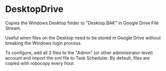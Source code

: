 # DesktopDrive
Copies the Windows Desktop folder to "Desktop.BAK" in Google Drive File Stream.

Useful when files on the Desktop need to be stored in Google Drive without breaking the Windows login process.


To configure, add all 3 files to the "Admin" (or other administrator-level) account and import the xml file to Task Scheduler. By default, files are copied with robocopy every hour.
